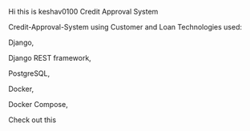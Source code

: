 Hi this is keshav0100 Credit Approval System 

Credit-Approval-System using Customer and Loan
Technologies used:

Django,


Django REST framework,

PostgreSQL,

Docker,

Docker Compose,


Check out this
